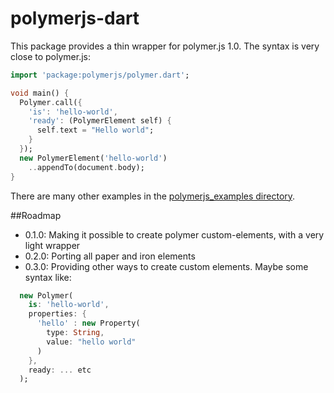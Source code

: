 # polymerjs-dart

This package provides a thin wrapper for polymer.js 1.0. The syntax is very close
to polymer.js:

```dart
import 'package:polymerjs/polymer.dart';

void main() {
  Polymer.call({
    'is': 'hello-world',
    'ready': (PolymerElement self) {
      self.text = "Hello world";
    }
  });
  new PolymerElement('hello-world')
    ..appendTo(document.body);
}
```

There are many other examples in the [polymerjs_examples directory](https://github.com/kasperpeulen/polymerjs-dart/tree/master/polymerjs_examples).

##Roadmap

* 0.1.0: Making it possible to create polymer custom-elements, with a very light wrapper
* 0.2.0: Porting all paper and iron elements
* 0.3.0: Providing other ways to create custom elements. Maybe some syntax like:

```dart
  new Polymer(
    is: 'hello-world',
    properties: {
      'hello' : new Property(
        type: String,
        value: "hello world"
      )
    },
    ready: ... etc
  );
```
